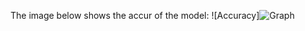The image below shows the accur of the model:
![Accuracy]![Graph](https://user-images.githubusercontent.com/110412621/228673491-0e02138b-5362-40c2-b2ee-4459c796b63e.png)
